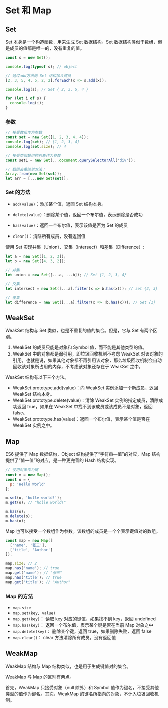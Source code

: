 # Set 和 Map

## Set

Set 本身是一个构造函数，用来生成 Set 数据结构。Set 数据结构类似于数组，但是成员的值都是唯一的，没有重复的值。

```js
const s = new Set();

console.log(typeof s); // object

// 通过add方法向 Set 结构加入成员
[2, 3, 5, 4, 5, 2, 2].forEach(x => s.add(x));

console.log(s); // Set { 2, 3, 5, 4 }

for (let i of s) {
  console.log(i);
}
```

### 参数

```js
// 接受数组作为参数
const set = new Set([1, 2, 3, 4, 4]);
console.log(set); // [1, 2, 3, 4]
console.log(set.size); // 4

// 接受类似数组的对象作为参数
const set1 = new Set(...document.querySelectorAll('div'));

// 数组去重简单方法：
Array.from(new Set(set));
let arr = [...new Set(set)];
```

### Set 的方法

- `add(value)`：添加某个值，返回 Set 结构本身。

- `delete(value)`：删除某个值，返回一个布尔值，表示删除是否成功

- `has(value)`：返回一个布尔值，表示该值是否为 Set 的成员

- `clear()`：清除所有成员，没有返回值

使用 Set 实现并集（Union）、交集（Intersect）和差集（Difference）:

```js
let a = new Set([1, 2, 3]);
let b = new Set([4, 3, 2]);

// 并集
let union = new Set([...a, ...b]); // Set {1, 2, 3, 4}

// 交集
let intersect = new Set([...a].filter(x => b.has(x))); // set {2, 3}

// 差集
let difference = new Set([...a].filter(x => !b.has(x))); // Set {1}
```

## WeakSet

WeakSet 结构与 Set 类似，也是不重复的值的集合。但是，它与 Set 有两个区别。

1. WeakSet 的成员只能是对象和 Symbol 值，而不能是其他类型的值。
2. WeakSet 中的对象都是弱引用，即垃圾回收机制不考虑 WeakSet 对该对象的引用，也就是说，如果其他对象都不再引用该对象，那么垃圾回收机制会自动回收该对象所占用的内存，不考虑该对象还存在于 WeakSet 之中。

WeakSet 结构有以下三个方法。

- WeakSet.prototype.add(value)：向 WeakSet 实例添加一个新成员，返回 WeakSet 结构本身。
- WeakSet.prototype.delete(value)：清除 WeakSet 实例的指定成员，清除成功返回 true，如果在 WeakSet 中找不到该成员或该成员不是对象，返回 false。
- WeakSet.prototype.has(value)：返回一个布尔值，表示某个值是否在 WeakSet 实例之中。

## Map

ES6 提供了 Map 数据结构，Object 结构提供了“字符串—值”的对应，Map 结构提供了“值—值”的对应，是一种更完善的 Hash 结构实现。

```js
// 使用对象作为键
const m = new Map();
const o = {
  p: 'Hello World'
};

m.set(o, 'holle world!');
m.get(o); // "holle world!"

m.has(o);
m.delete(o);
m.has(o);
```

Map 也可以接受一个数组作为参数。该数组的成员是一个个表示键值对的数组。

```js
const map = new Map([
  ['name', '张三'],
  ['title', 'Author']
]);

map.size; // 2
map.has('name'); // true
map.get('name'); // "张三"
map.has('title'); // true
map.get('title'); // "Author"
```

### Map 的方法

- `map.size`
- `map.set(key, value)`
- `map.get(key)`： 读取 key 对应的键值，如果找不到 key，返回 undefined
- `map.has(key)`： 返回一个布尔值，表示某个键是否在当前 Map 对象之中
- `map.delete(key)`： 删除某个键，返回 true，如果删除失败，返回 false
- `map.clear()`： clear 方法清除所有成员，没有返回值

## WeakMap

WeakMap 结构与 Map 结构类似，也是用于生成键值对的集合。

WeakMap 与 Map 的区别有两点。

首先，WeakMap 只接受对象（null 除外）和 Symbol 值作为键名，不接受其他类型的值作为键名。其次，WeakMap 的键名所指向的对象，不计入垃圾回收机制。
